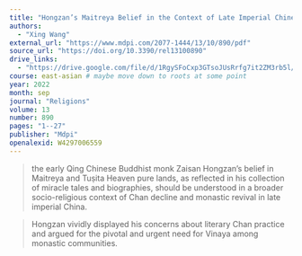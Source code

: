 ```yaml
---
title: "Hongzan’s Maitreya Belief in the Context of Late Imperial Chinese Monastic Revival and Chan Decline"
authors:
  - "Xing Wang"
external_url: "https://www.mdpi.com/2077-1444/13/10/890/pdf"
source_url: "https://doi.org/10.3390/rel13100890"
drive_links:
  - "https://drive.google.com/file/d/1RgySFoCxp3GTsoJUsRrfg7it2ZM3rb5l/view?usp=drivesdk"
course: east-asian # maybe move down to roots at some point
year: 2022
month: sep
journal: "Religions"
volume: 13
number: 890
pages: "1--27"
publisher: "Mdpi"
openalexid: W4297006559
---
```


> the early Qing Chinese Buddhist monk Zaisan Hongzan’s belief in Maitreya and Tuṣita Heaven pure lands, as reflected in his collection of miracle tales and biographies, should be understood in a broader socio-religious context of Chan decline and monastic revival in late imperial China.

> Hongzan vividly displayed his concerns about literary Chan practice and argued for the pivotal and urgent need for Vinaya among monastic communities.
